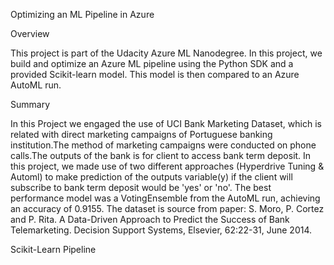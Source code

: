  Optimizing an ML Pipeline in Azure
 
Overview

This project is part of the Udacity Azure ML Nanodegree. In this project, we build and optimize an Azure ML pipeline using the Python SDK 
and a provided Scikit-learn model. This model is then compared to an Azure AutoML run.

Summary

In this Project we engaged the use of UCI Bank Marketing Dataset, which is related with direct marketing campaigns of Portuguese banking 
institution.The method of marketing campaigns were conducted on phone calls.The outputs of the bank is for client to access bank term deposit.
In this project, we made use of two different approaches (Hyperdrive Tuning & Automl) to make prediction of the outputs variable(y) if the 
client will subscribe to bank term deposit would be 'yes' or 'no'. The best performance model was a VotingEnsemble from the AutoML run, 
achieving an accuracy of 0.9155.
The dataset is source from paper: S. Moro, P. Cortez and P. Rita. A Data-Driven Approach to Predict the Success of Bank Telemarketing. 
Decision Support Systems, Elsevier, 62:22-31, June 2014.

Scikit-Learn Pipeline




